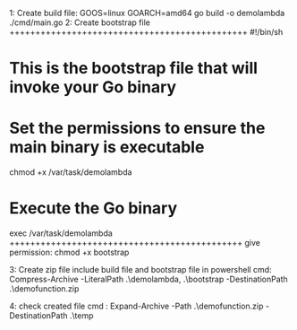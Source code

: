 1: Create build file: 
GOOS=linux GOARCH=amd64 go build -o demolambda ./cmd/main.go
2: Create bootstrap file
++++++++++++++++++++++++++++++++++++++++++++++
#!/bin/sh

# This is the bootstrap file that will invoke your Go binary

# Set the permissions to ensure the main binary is executable
chmod +x /var/task/demolambda
# Execute the Go binary
exec /var/task/demolambda
+++++++++++++++++++++++++++++++++++++++++++++
give permission: chmod +x bootstrap

3: Create zip file include build file and bootstrap file in powershell
cmd: Compress-Archive -LiteralPath .\demolambda, .\bootstrap -DestinationPath .\demofunction.zip 

4: check created file 
cmd : Expand-Archive -Path .\demofunction.zip -DestinationPath .\temp

